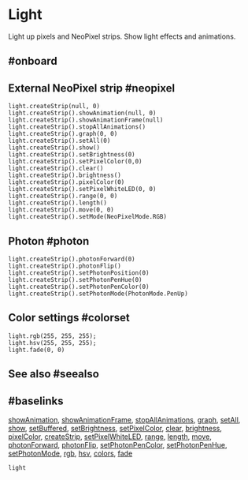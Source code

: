 # Light

Light up pixels and NeoPixel strips. Show light effects and animations.

## #onboard

## External NeoPixel strip #neopixel

```cards
light.createStrip(null, 0)
light.createStrip().showAnimation(null, 0)
light.createStrip().showAnimationFrame(null)
light.createStrip().stopAllAnimations()
light.createStrip().graph(0, 0)
light.createStrip().setAll(0)
light.createStrip().show()
light.createStrip().setBrightness(0)
light.createStrip().setPixelColor(0,0)
light.createStrip().clear()
light.createStrip().brightness()
light.createStrip().pixelColor(0)
light.createStrip().setPixelWhiteLED(0, 0)
light.createStrip().range(0, 0)
light.createStrip().length()
light.createStrip().move(0, 0)
light.createStrip().setMode(NeoPixelMode.RGB)
```
## Photon #photon

```cards
light.createStrip().photonForward(0)
light.createStrip().photonFlip()
light.createStrip().setPhotonPosition(0)
light.createStrip().setPhotonPenHue(0)
light.createStrip().setPhotonPenColor(0)
light.createStrip().setPhotonMode(PhotonMode.PenUp)
```
## Color settings #colorset

```cards
light.rgb(255, 255, 255);
light.hsv(255, 255, 255);
light.fade(0, 0)
```

## See also #seealso

## #baselinks

[showAnimation](/reference/light/neopixelstrip/show-animation), [showAnimationFrame](/reference/light/neopixelstrip/show-animation-frame),
[stopAllAnimations](/reference/light/neopixelstrip/stop-all-animations),
[graph](/reference/light/neopixelstrip/graph), [setAll](/reference/light/neopixelstrip/set-all),
[show](/reference/light/neopixelstrip/show), [setBuffered](/reference/light/neopixelstrip/set-buffered), 
[setBrightness](/reference/light/neopixelstrip/set-brightness),
[setPixelColor](/reference/light/neopixelstrip/set-pixel-color), [clear](/reference/light/neopixelstrip/clear),
[brightness](/reference/light/neopixelstrip/brightness), [pixelColor](/reference/light/neopixelstrip/pixel-color),
[createStrip](/reference/light/create-strip), [setPixelWhiteLED](/reference/light/neopixelstrip/set-pixel-white-led),
[range](/reference/light/neopixelstrip/range), [length](/reference/light/neopixelstrip/length),
[move](/reference/light/neopixelstrip/move), [photonForward](/reference/light/neopixelstrip/photon-forward),
[photonFlip](/reference/light/neopixelstrip/photon-flip), [setPhotonPenColor](/reference/light/neopixelstrip/set-photon-pen-color),
[setPhotonPenHue](/reference/light/neopixelstrip/set-photon-pen-hue),
[setPhotonMode](/reference/light/neopixelstrip/set-photon-mode), [rgb](/reference/light/rgb),
[hsv](/reference/light/hsv), [colors](/reference/light/colors),
[fade](/reference/light/fade)

```package
light
```

